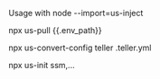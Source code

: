 Usage with node --import=us-inject

npx us-pull {{.env_path}}

npx us-convert-config teller .teller.yml

npx us-init ssm,...
